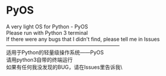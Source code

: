 # PyOS
A very light OS for Python - PyOS\
Please run with Python 3 terminal\
If there were any bugs that I didn't find, please tell me in Issues\
——————————————————————\
适用于Python的轻量级操作系统——PyOS\
请用python3自带的终端运行\
如果有任何我没发现的BUG，请在Issues里告诉我\
